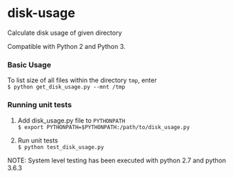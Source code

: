 # disk-usage
Calculate disk usage of given directory

Compatible with Python 2 and Python 3.

### Basic Usage
To list size of all files within the directory `tmp`, enter <br />
`$ python get_disk_usage.py --mnt /tmp`

### Running unit tests
1. Add disk_usage.py file to `PYTHONPATH` <br />
`$ export PYTHONPATH=$PYTHONPATH:/path/to/disk_usage.py`

2. Run unit tests <br />
`$ python test_disk_usage.py`

NOTE: System level testing has been executed with python 2.7 and python 3.6.3
